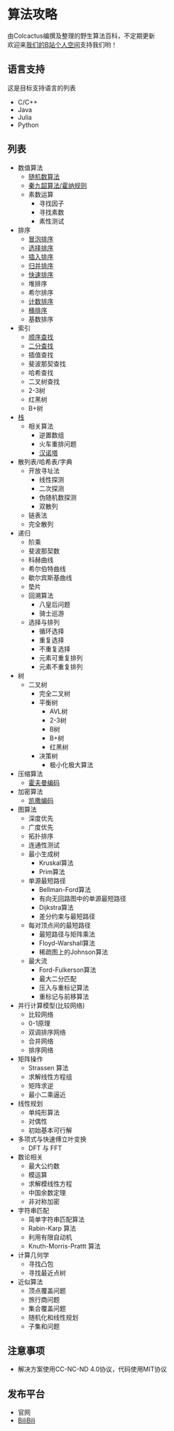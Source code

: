 # 算法攻略  
由Colcactus编撰及整理的野生算法百科，不定期更新  
欢迎来[我们的B站个人空间](https://space.bilibili.com/473292188)支持我们哟！  

## 语言支持

这是目标支持语言的列表

- C/C++
- Java
- Julia
- Python

## 列表

- 数值算法
    - [随机数算法](https://github.com/Colcactus/Algorithm/tree/main/base/random_number)
    - [秦九韶算法/霍纳规则](https://github.com/Colcactus/Algorithm/tree/main/base/hornier_scheme)
    - 素数运算
        - 寻找因子
        - 寻找素数
        - 素性测试
- 排序
    - [冒泡排序](https://github.com/Colcactus/Algorithm/tree/main/base/sort/bubble_sort)
    - [选择排序](https://github.com/Colcactus/Algorithm/tree/main/base/sort/selection_sort)
    - [插入排序](https://github.com/Colcactus/Algorithm/tree/main/base/sort/insertion_sort)
    - [归并排序](https://github.com/Colcactus/Algorithm/tree/main/base/sort/merge_sort)
    - [快速排序](https://github.com/Colcactus/Algorithm/tree/main/base/sort/quick_sort)
    - 堆排序
    - 希尔排序
    - [计数排序](https://github.com/Colcactus/Algorithm/tree/main/base/sort/counting_sort)
    - [桶排序](https://github.com/Colcactus/Algorithm/tree/main/base/sort/bucket_sort)
    - 基数排序
- 索引
    - [顺序查找](https://github.com/Colcactus/Algorithm/tree/main/base/index/linear_search)
    - [二分查找](https://github.com/Colcactus/Algorithm/tree/main/base/index/binary_search)
    - 插值查找
    - 斐波那契查找
    - 哈希查找
    - 二叉树查找
    - 2-3树
    - 红黑树
    - B+树
- [栈](https://github.com/Colcactus/Algorithm/tree/main/base/stack)
    - 相关算法
        - 逆置数组
        - 火车重排问题
        - [汉诺塔](https://github.com/Colcactus/Algorithm/tree/main/base/stack/Hanoi)
- 散列表/哈希表/字典
    - 开放寻址法
        - 线性探测
        - 二次探测
        - 伪随机数探测
        - 双散列
    - 链表法
    - 完全散列
- 递归
    - 阶乘
    - 斐波那契数
    - 科赫曲线
    - 希尔伯特曲线
    - 歇尔宾斯基曲线
    - 垫片
    - 回溯算法
        - 八皇后问题
        - 骑士巡游
    - 选择与排列
        - 循环选择
        - 重复选择
        - 不重复选择
        - 元素可重复排列
        - 元素不重复排列
- 树
    - 二叉树
        - 完全二叉树
        - 平衡树
            - AVL树
            - 2-3树
            - B树
            - B+树
            - 红黑树
        - 决策树
            - 极小化极大算法
- 压缩算法
    - [霍夫曼编码](https://github.com/Colcactus/Algorithm/tree/main/base/compression_algorithm/huffman)
- 加密算法
    - [凯撒编码](/Algorithm/base/cipher/julia/caeser.jl)
- 图算法
    - 深度优先
    - 广度优先
    - 拓扑排序
    - 连通性测试
    - 最小生成树
        - Kruskal算法
        - Prim算法
    - 单源最短路径
        - Bellman-Ford算法
        - 有向无回路图中的单源最短路径
        - Dijkstra算法
        - 差分约束与最短路径
    - 每对顶点间的最短路径
        - 最短路径与矩阵乘法
        - Floyd-Warshall算法
        - 稀疏图上的Johnson算法
    - 最大流
        - Ford-Fulkerson算法
        - 最大二分匹配
        - 压入与重标记算法
        - 重标记与前移算法
- 并行计算模型(比较网络)
    - 比较网络
    - 0-1原理
    - 双调排序网络
    - 合并网络
    - 排序网络
- 矩阵操作
    - Strassen 算法
    - 求解线性方程组
    - 矩阵求逆
    - 最小二乘逼近
- 线性规划
    - 单纯形算法
    - 对偶性
    - 初始基本可行解
- 多项式与快速傅立叶变换
    - DFT 与 FFT
- 数论相关
    - 最大公约数
    - 模运算
    - 求解模线性方程
    - 中国余数定理
    - 非对称加密
- 字符串匹配
    - 简单字符串匹配算法
    - Rabin-Karp 算法
    - 利用有限自动机
    - Knuth-Morris-Prattt 算法
- 计算几何学
    - 寻找凸包
    - 寻找最近点树
- 近似算法
    - 顶点覆盖问题
    - 旅行商问题
    - 集合覆盖问题
    - 随机化和线性规划
    - 子集和问题

## 注意事项
- 解决方案使用CC-NC-ND 4.0协议，代码使用MIT协议

## 发布平台
- 官网
- [BiliBili](https://space.bilibili.com/473292188)
